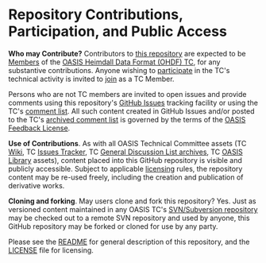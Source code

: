 # Repository Contributions, Participation, and Public Access

**Who may Contribute?** Contributors to <a href="https://github.com/oasis-tcs/ohdf/">this repository</a> are expected to be <a href="https://www.oasis-open.org/policies-guidelines/tc-process#dMember">Members</a> of the
<a href="https://www.oasis-open.org/committees/ohdf/">OASIS Heimdall Data Format (OHDF) TC</a>, for any substantive contributions.  Anyone wishing to <a href="https://www.oasis-open.org/org/faq#committee-participation">participate</a> in the TC's technical activity is invited to <a href="https://www.oasis-open.org/committees/join">join</a> as a TC Member. 

Persons who are not TC members are invited to open issues and provide comments using this repository's <a href="https://github.com/oasis-tcs/ohdf/issues/new">GitHub Issues</a> tracking facility or using the
TC's <a href="https://www.oasis-open.org/committees/comments/index.php?wg_abbrev=ohdf">comment list</a>. All such content created in GitHub Issues and/or posted to the TC's <a href="https://lists.oasis-open.org/archives/ohdf/">archived comment list</a> is governed by the terms of the <a href="https://www.oasis-open.org/policies-guidelines/ipr#appendixa">OASIS Feedback License</a>.

**Use of Contributions**.  As with all OASIS Technical Committee assets (TC <a href="https://wiki.oasis-open.org/">Wiki</a>, TC <a href="https://issues.oasis-open.org/secure/Dashboard.jspa">Issues Tracker</a>, TC <a href="https://lists.oasis-open.org/archives/">General Discussion List archives</a>, TC <a href="http://docs.oasis-open.org/">OASIS Library</a> assets), content placed into this GitHub repository is visible and publicly accessible.  Subject to applicable <a href="https://github.com/oasis-tcs/ohdf/blob/master/LICENSE.md">licensing</a> rules, the repository content may be re-used freely, including the creation and publication of derivative works.

**Cloning and forking**. May users clone and fork this repository?  Yes. Just as versioned content maintained in any OASIS TC's <a href="https://tools.oasis-open.org/version-control/browse/">SVN/Subversion repository</a> may be checked out to a remote SVN repository and used by anyone, this GitHub repository may be forked or cloned for use by any party.  

Please see the <a href="https://github.com/oasis-tcs/ohdf/blob/master/README.md">README</a> for general description of this repository, and the <a href="https://github.com/oasis-tcs/ohdf/blob/master/LICENSE.md">LICENSE</a> file for licensing.
